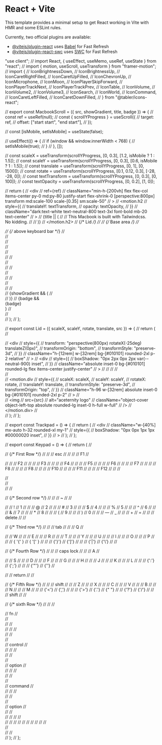 # React + Vite

This template provides a minimal setup to get React working in Vite with HMR and some ESLint rules.

Currently, two official plugins are available:

- [@vitejs/plugin-react](https://github.com/vitejs/vite-plugin-react/blob/main/packages/plugin-react/README.md) uses [Babel](https://babeljs.io/) for Fast Refresh
- [@vitejs/plugin-react-swc](https://github.com/vitejs/vite-plugin-react-swc) uses [SWC](https://swc.rs/) for Fast Refresh




"use client";
// import React, { useEffect, useMemo, useRef, useState } from "react";
// import { motion, useScroll, useTransform } from "framer-motion";
// import {
//   IconBrightnessDown,
//   IconBrightnessUp,
//   IconCaretRightFilled,
//   IconCaretUpFilled,
//   IconChevronUp,
//   IconMicrophone,
//   IconMoon,
//   IconPlayerSkipForward,
//   IconPlayerTrackNext,
//   IconPlayerTrackPrev,
//   IconTable,
//   IconVolume,
//   IconVolume2,
//   IconVolume3,
//   IconSearch,
//   IconWorld,
//   IconCommand,
//   IconCaretLeftFilled,
//   IconCaretDownFilled,
// } from "@tabler/icons-react";

// export const MacbookScroll = ({ src, showGradient, title, badge }) => {
//   const ref = useRef(null);
//   const { scrollYProgress } = useScroll({
//     target: ref,
//     offset: ["start start", "end start"],
//   });

//   const [isMobile, setIsMobile] = useState(false);

//   useEffect(() => {
//     if (window && window.innerWidth < 768) {
//       setIsMobile(true);
//     }
//   }, []);

//   const scaleX = useTransform(scrollYProgress, [0, 0.3], [1.2, isMobile ? 1 : 1.5]);
//   const scaleY = useTransform(scrollYProgress, [0, 0.3], [0.6, isMobile ? 1 : 1.5]);
//   const translate = useTransform(scrollYProgress, [0, 1], [0, 1500]);
//   const rotate = useTransform(scrollYProgress, [0.1, 0.12, 0.3], [-28, -28, 0]);
//   const textTransform = useTransform(scrollYProgress, [0, 0.3], [0, 100]);
//   const textOpacity = useTransform(scrollYProgress, [0, 0.2], [1, 0]);

//   return (
//     <div
//       ref={ref}
//       className="min-h-[200vh] flex flex-col items-center py-0 md:py-80 justify-start flex-shrink-0 [perspective:800px] transform md:scale-100 scale-[0.35] sm:scale-50"
//     >
//       <motion.h2
//         style={{
//           translateY: textTransform,
//           opacity: textOpacity,
//         }}
//         className="dark:text-white text-neutral-800 text-3xl font-bold mb-20 text-center"
//       >
//         {title || (
//           <span>
//             This Macbook is built with Tailwindcss. <br /> No kidding.
//           </span>
//         )}
//       </motion.h2>
//       {/* Lid */}
//       <Lid src={src} scaleX={scaleX} scaleY={scaleY} rotate={rotate} translate={translate} />
//       {/* Base area */}
//       <div className="h-[22rem] w-[32rem] bg-gray-200 dark:bg-[#272729] rounded-2xl overflow-hidden relative -z-10">
//         {/* above keyboard bar */}
//         <div className="h-10 w-full relative">
//           <div className="absolute inset-x-0 mx-auto w-[80%] h-4 bg-[#050505]" />
//         </div>
//         <div className="flex relative">
//           <div className="mx-auto w-[10%] overflow-hidden h-full">
//             <SpeakerGrid />
//           </div>
//           <div className="mx-auto w-[80%] h-full">
//             <Keypad />
//           </div>
//           <div className="mx-auto w-[10%] overflow-hidden h-full">
//             <SpeakerGrid />
//           </div>
//         </div>
//         <Trackpad />
//         <div className="h-2 w-20 mx-auto inset-x-0 absolute bottom-0 bg-gradient-to-t from-[#272729] to-[#050505] rounded-tr-3xl rounded-tl-3xl" />
//         {showGradient && (
//           <div className="h-40 w-full absolute bottom-0 inset-x-0 bg-gradient-to-t dark:from-black from-white via-white dark:via-black to-transparent z-50"></div>
//         )}
//         {badge && <div className="absolute bottom-4 left-4">{badge}</div>}
//       </div>
//     </div>
//   );
// };

// export const Lid = ({ scaleX, scaleY, rotate, translate, src }) => {
//   return (
//     <div className="relative [perspective:800px]">
//       <div
//         style={{
//           transform: "perspective(800px) rotateX(-25deg) translateZ(0px)",
//           transformOrigin: "bottom",
//           transformStyle: "preserve-3d",
//         }}
//         className="h-[12rem] w-[32rem] bg-[#010101] rounded-2xl p-2 relative"
//       >
//         <div
//           style={{
//             boxShadow: "0px 2px 0px 2px var(--neutral-900) inset",
//           }}
//           className="absolute inset-0 bg-[#010101] rounded-lg flex items-center justify-center"
//         >
//           <span className="text-white">
//             <AceternityLogo />
//           </span>
//         </div>
//       </div>
//       <motion.div
//         style={{
//           scaleX: scaleX,
//           scaleY: scaleY,
//           rotateX: rotate,
//           translateY: translate,
//           transformStyle: "preserve-3d",
//           transformOrigin: "top",
//         }}
//         className="h-96 w-[32rem] absolute inset-0 bg-[#010101] rounded-2xl p-2"
//       >
//         <div className="absolute inset-0 bg-[#272729] rounded-lg" />
//         <img
//           src={src}
//           alt="aceternity logo"
//           className="object-cover object-left-top absolute rounded-lg inset-0 h-full w-full"
//         />
//       </motion.div>
//     </div>
//   );
// };

// export const Trackpad = () => {
//   return (
//     <div
//       className="w-[40%] mx-auto h-32 rounded-xl my-1"
//       style={{
//         boxShadow: "0px 0px 1px 1px #00000020 inset",
//       }}
//     ></div>
//   );
// };

// export const Keypad = () => {
//   return (
//     <div className="h-full rounded-md bg-[#050505] mx-1 p-1">
//       {/* First Row */}
//       <Row>
//         <KBtn className="w-10 items-end justify-start pl-[4px] pb-[2px]" childrenClassName="items-start">
//           esc
//         </KBtn>
//         <KBtn>
//           <IconBrightnessDown className="h-[6px] w-[6px]" />
//           <span className="inline-block mt-1">F1</span>
//         </KBtn>

//         <KBtn>
//           <IconBrightnessUp className="h-[6px] w-[6px]" />
//           <span className="inline-block mt-1">F2</span>
//         </KBtn>
//         <KBtn>
//           <IconTable className="h-[6px] w-[6px]" />
//           <span className="inline-block mt-1">F3</span>
//         </KBtn>
//         <KBtn>
//           <IconSearch className="h-[6px] w-[6px]" />
//           <span className="inline-block mt-1">F4</span>
//         </KBtn>
//         <KBtn>
//           <IconMicrophone className="h-[6px] w-[6px]" />
//           <span className="inline-block mt-1">F5</span>
//         </KBtn>
//         <KBtn>
//           <IconMoon className="h-[6px] w-[6px]" />
//           <span className="inline-block mt-1">F6</span>
//         </KBtn>
//         <KBtn>
//           <IconPlayerTrackPrev className="h-[6px] w-[6px]" />
//           <span className="inline-block mt-1">F7</span>
//         </KBtn>
//         <KBtn>
//           <IconPlayerSkipForward className="h-[6px] w-[6px]" />
//           <span className="inline-block mt-1">F8</span>
//         </KBtn>
//         <KBtn>
//           <IconPlayerTrackNext className="h-[6px] w-[6px]" />
//           <span className="inline-block mt-1">F8</span>
//         </KBtn>
//         <KBtn>
//           <IconVolume3 className="h-[6px] w-[6px]" />
//           <span className="inline-block mt-1">F10</span>
//         </KBtn>
//         <KBtn>
//           <IconVolume2 className="h-[6px] w-[6px]" />
//           <span className="inline-block mt-1">F11</span>
//         </KBtn>
//         <KBtn>
//           <IconVolume className="h-[6px] w-[6px]" />
//           <span className="inline-block mt-1">F12</span>
//         </KBtn>
//         <KBtn>
//           <div className="h-4 w-4 rounded-full bg-gradient-to-b from-20% from-neutral-900 via-black via-50% to-neutral-900 to-95% p-px">
//             <div className="bg-black h-full w-full rounded-full" />
//           </div>
//         </KBtn>
//       </Row>

//       {/* Second row */}
//       <Row>
//         <KBtn>
//           <span className="block">~</span>
//           <span className="block mt-1"></span>
//         </KBtn>

//         <KBtn>
//           <span className="block ">!</span>
//           <span className="block">1</span>
//         </KBtn>
//         <KBtn>
//           <span className="block">@</span>
//           <span className="block">2</span>
//         </KBtn>
//         <KBtn>
//           <span className="block">#</span>
//           <span className="block">3</span>
//         </KBtn>
//         <KBtn>
//           <span className="block">$</span>
//           <span className="block">4</span>
//         </KBtn>
//         <KBtn>
//           <span className="block">%</span>
//           <span className="block">5</span>
//         </KBtn>
//         <KBtn>
//           <span className="block">^</span>
//           <span className="block">6</span>
//         </KBtn>
//         <KBtn>
//           <span className="block">&</span>
//           <span className="block">7</span>
//         </KBtn>
//         <KBtn>
//           <span className="block">*</span>
//           <span className="block">8</span>
//         </KBtn>
//         <KBtn>
//           <span className="block">(</span>
//           <span className="block">9</span>
//         </KBtn>
//         <KBtn>
//           <span className="block">)</span>
//           <span className="block">0</span>
//         </KBtn>
//         <KBtn>
//           <span className="block">&mdash;</span>
//           <span className="block">_</span>
//         </KBtn>
//         <KBtn>
//           <span className="block">+</span>
//           <span className="block"> = </span>
//         </KBtn>
//         <KBtn className="w-10 items-end justify-end pr-[4px] pb-[2px]" childrenClassName="items-end">
//           delete
//         </KBtn>
//       </Row>

//       {/* Third row */}
//       <Row>
//         <KBtn className="w-10 items-end justify-start pl-[4px] pb-[2px]" childrenClassName="items-start">
//           tab
//         </KBtn>
//         <KBtn>
//           <span className="block">Q</span>
//         </KBtn>

//         <KBtn>
//           <span className="block">W</span>
//         </KBtn>
//         <KBtn>
//           <span className="block">E</span>
//         </KBtn>
//         <KBtn>
//           <span className="block">R</span>
//         </KBtn>
//         <KBtn>
//           <span className="block">T</span>
//         </KBtn>
//         <KBtn>
//           <span className="block">Y</span>
//         </KBtn>
//         <KBtn>
//           <span className="block">U</span>
//         </KBtn>
//         <KBtn>
//           <span className="block">I</span>
//         </KBtn>
//         <KBtn>
//           <span className="block">O</span>
//         </KBtn>
//         <KBtn>
//           <span className="block">P</span>
//         </KBtn>
//         <KBtn>
//           <span className="block">{ '{' }</span>
//           <span className="block">{ '[' }</span>
//         </KBtn>
//         <KBtn>
//           <span className="block">{'}'}</span>
//           <span className="block">{']'}</span>
//         </KBtn>
//         <KBtn>
//           <span className="block">{'|'}</span>
//           <span className="block">{'\\'}</span>
//         </KBtn>
//       </Row>

//       {/* Fourth Row */}
//       <Row>
//         <KBtn className="w-[2.8rem] items-end justify-start pl-[4px] pb-[2px]" childrenClassName="items-start">
//           caps lock
//         </KBtn>
//         <KBtn>
//           <span className="block">A</span>
//         </KBtn>

//         <KBtn>
//           <span className="block">S</span>
//         </KBtn>
//         <KBtn>
//           <span className="block">D</span>
//         </KBtn>
//         <KBtn>
//           <span className="block">F</span>
//         </KBtn>
//         <KBtn>
//           <span className="block">G</span>
//         </KBtn>
//         <KBtn>
//           <span className="block">H</span>
//         </KBtn>
//         <KBtn>
//           <span className="block">J</span>
//         </KBtn>
//         <KBtn>
//           <span className="block">K</span>
//         </KBtn>
//         <KBtn>
//           <span className="block">L</span>
//         </KBtn>
//         <KBtn>
//           <span className="block">{':'}</span>
//           <span className="block">{';'}</span>
//         </KBtn>
//         <KBtn>
//           <span className="block">{'"'}</span>
//           <span className="block">{''}</span>
//         </KBtn>

//         <KBtn className="w-[2.85rem] items-end justify-end pr-[4px] pb-[2px]" childrenClassName="items-end">
//           return
//         </KBtn>
//       </Row>

//       {/* Fifth Row */}
//       <Row>
//         <KBtn className="w-[3.65rem] items-end justify-start pl-[4px] pb-[2px]" childrenClassName="items-start">
//           shift
//         </KBtn>
//         <KBtn>
//           <span className="block">Z</span>
//         </KBtn>
//         <KBtn>
//           <span className="block">X</span>
//         </KBtn>
//         <KBtn>
//           <span className="block">C</span>
//         </KBtn>
//         <KBtn>
//           <span className="block">V</span>
//         </KBtn>
//         <KBtn>
//           <span className="block">B</span>
//         </KBtn>
//         <KBtn>
//           <span className="block">N</span>
//         </KBtn>
//         <KBtn>
//           <span className="block">M</span>
//         </KBtn>
//         <KBtn>
//           <span className="block">{'<'}</span>
//           <span className="block">{','}</span>
//         </KBtn>
//         <KBtn>
//           <span className="block">{'>'}</span>
//           <span className="block">{'.'}</span>
//         </KBtn>{" "}
//         <KBtn>
//           <span className="block">{'?'}</span>
//           <span className="block">{'/'}</span>
//         </KBtn>
//         <KBtn className="w-[3.65rem] items-end justify-end pr-[4px] pb-[2px]" childrenClassName="items-end">
//           shift
//         </KBtn>
//       </Row>

//       {/* sixth Row */}
//       <Row>
//         <KBtn className="" childrenClassName="h-full justify-between py-[4px]">
//           <div className="flex justify-end w-full pr-1">
//             <span className="block">fn</span>
//           </div>
//           <div className="flex justify-start w-full pl-1">
//             <IconWorld className="h-[6px] w-[6px]" />
//           </div>
//         </KBtn>
//         <KBtn className="" childrenClassName="h-full justify-between py-[4px]">
//           <div className="flex justify-end w-full pr-1">
//             <IconChevronUp className="h-[6px] w-[6px]" />
//           </div>
//           <div className="flex justify-start w-full pl-1">
//             <span className="block">control</span>
//           </div>
//         </KBtn>
//         <KBtn className="" childrenClassName="h-full justify-between py-[4px]">
//           <div className="flex justify-end w-full pr-1">
//             <OptionKey className="h-[6px] w-[6px]" />
//           </div>
//           <div className="flex justify-start w-full pl-1">
//             <span className="block">option</span>
//           </div>
//         </KBtn>
//         <KBtn className="w-8" childrenClassName="h-full justify-between py-[4px]">
//           <div className="flex justify-end w-full pr-1">
//             <IconCommand className="h-[6px] w-[6px]" />
//           </div>
//           <div className="flex justify-start w-full pl-1">
//             <span className="block">command</span>
//           </div>
//           </KBtn>
//         <KBtn className="" childrenClassName="h-full justify-between py-[4px]">
//           <div className="flex justify-start w-full pl-1">
//             <OptionKey className="h-[6px] w-[6px]" />
//           </div>
//           <div className="flex justify-start w-full pl-1">
//             <span className="block">option</span>
//           </div>
//         </KBtn>
//         <div className="w-[4.9rem] mt-[2px] h-6 p-[0.5px] rounded-[4px] flex flex-col justify-end items-center">
//           <KBtn className="w-6 h-3">
//             <IconCaretUpFilled className="h-[6px] w-[6px]" />
//           </KBtn>
//           <div className="flex">
//             <KBtn className="w-6 h-3">
//               <IconCaretLeftFilled className="h-[6px] w-[6px]" />
//             </KBtn>
//             <KBtn className="w-6 h-3">
//               <IconCaretDownFilled className="h-[6px] w-[6px]" />
//             </KBtn>
//             <KBtn className="w-6 h-3">
//               <IconCaretRightFilled className="h-[6px] w-[6px]" />
//             </KBtn>
//           </div>
//         </div>
//       </Row>
//      </div>
//   );
// };